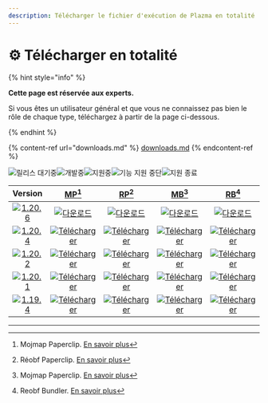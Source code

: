 ```yaml
---
description: Télécharger le fichier d'exécution de Plazma en totalité
---
```


# ⚙️ Télécharger en totalité

{% hint style="info" %}

**Cette page est réservée aux experts.**

Si vous êtes un utilisateur général et que vous ne connaissez pas bien le rôle de chaque type,
téléchargez à partir de la page ci-dessous.

{% endhint %}

{% content-ref url="downloads.md" %}
[downloads.md](downloads.md)
{% endcontent-ref %}

[wtr]: https://badge.plazmamc.org/0/En%20attente%20de%20publication

![릴리스 대기중][wtr]![개발중](https://badge.plazmamc.org/1/개발중)![지원중](https://badge.plazmamc.org/2/지원중)![기능 지원 중단](https://badge.plazmamc.org/6/기능%20지원%20중단)![지원 종료](https://badge.plazmamc.org/4/지원%20종료)

|                                      Version                                      |                                 [MP](#user-content-fn-1)[^1]                                 |                                 [RP](#user-content-fn-2)[^2]                                 |                                 [MB](#user-content-fn-3)[^3]                                 |                                 [RB](#user-content-fn-4)[^4]                                 |
| :-------------------------------------------------------------------------------: | :------------------------------------------------------------------------------------------: | :------------------------------------------------------------------------------------------: | :------------------------------------------------------------------------------------------: | :------------------------------------------------------------------------------------------: |
| [![1.20.6](https://badge.plazmamc.org/2/1.20.6)](https://git.plazmamc.org/1.20.6) |        [![다운로드](https://badge.plazmamc.org/1/다운로드)](https://dl.plazmamc.org/1.20.6/0)        |        [![다운로드](https://badge.plazmamc.org/1/다운로드)](https://dl.plazmamc.org/1.20.6/1)        |        [![다운로드](https://badge.plazmamc.org/1/다운로드)](https://dl.plazmamc.org/1.20.6/2)        |        [![다운로드](https://badge.plazmamc.org/1/다운로드)](https://dl.plazmamc.org/1.20.6/3)        |
| [![1.20.4](https://badge.plazmamc.org/2/1.20.4)](https://git.plazmamc.org/1.20.4) | [![Télécharger](https://badge.plazmamc.org/1/Télécharger)](https://dl.plazmamc.org/1.20.4/0) | [![Télécharger](https://badge.plazmamc.org/1/Télécharger)](https://dl.plazmamc.org/1.20.4/1) | [![Télécharger](https://badge.plazmamc.org/1/Télécharger)](https://dl.plazmamc.org/1.20.4/2) | [![Télécharger](https://badge.plazmamc.org/1/Télécharger)](https://dl.plazmamc.org/1.20.4/3) |
| [![1.20.2](https://badge.plazmamc.org/4/1.20.2)](https://git.plazmamc.org/1.20.2) | [![Télécharger](https://badge.plazmamc.org/1/Télécharger)](https://dl.plazmamc.org/1.20.2/0) | [![Télécharger](https://badge.plazmamc.org/1/Télécharger)](https://dl.plazmamc.org/1.20.2/1) | [![Télécharger](https://badge.plazmamc.org/1/Télécharger)](https://dl.plazmamc.org/1.20.2/2) | [![Télécharger](https://badge.plazmamc.org/1/Télécharger)](https://dl.plazmamc.org/1.20.2/3) |
| [![1.20.1](https://badge.plazmamc.org/4/1.20.1)](https://git.plazmamc.org/1.20.1) | [![Télécharger](https://badge.plazmamc.org/1/Télécharger)](https://dl.plazmamc.org/1.20.1/0) | [![Télécharger](https://badge.plazmamc.org/1/Télécharger)](https://dl.plazmamc.org/1.20.1/1) | [![Télécharger](https://badge.plazmamc.org/1/Télécharger)](https://dl.plazmamc.org/1.20.1/2) | [![Télécharger](https://badge.plazmamc.org/1/Télécharger)](https://dl.plazmamc.org/1.20.1/3) |
| [![1.19.4](https://badge.plazmamc.org/4/1.19.4)](https://git.plazmamc.org/1.19.4) | [![Télécharger](https://badge.plazmamc.org/1/Télécharger)](https://dl.plazmamc.org/1.19.4/0) | [![Télécharger](https://badge.plazmamc.org/1/Télécharger)](https://dl.plazmamc.org/1.19.4/1) | [![Télécharger](https://badge.plazmamc.org/1/Télécharger)](https://dl.plazmamc.org/1.19.4/2) | [![Télécharger](https://badge.plazmamc.org/1/Télécharger)](https://dl.plazmamc.org/1.19.4/3) |

***

[^1]: Mojmap Paperclip. [En savoir plus](../administration/getting-started#id-2)

[^2]: Réobf Paperclip. [En savoir plus](../administration/getting-started#id-2)

[^3]: Mojmap Paperclip. [En savoir plus](../administration/getting-started#id-2)

[^4]: Reobf Bundler. [En savoir plus](../administration/getting-started#id-2)
